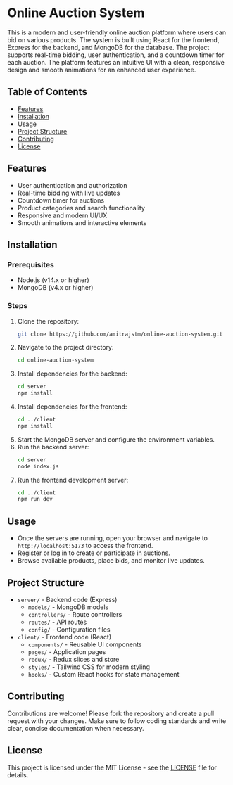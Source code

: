 # Online Auction System

This is a modern and user-friendly online auction platform where users can bid on various products. The system is built using React for the frontend, Express for the backend, and MongoDB for the database. The project supports real-time bidding, user authentication, and a countdown timer for each auction. The platform features an intuitive UI with a clean, responsive design and smooth animations for an enhanced user experience.

## Table of Contents
- [Features](#features)
- [Installation](#installation)
- [Usage](#usage)
- [Project Structure](#project-structure)
- [Contributing](#contributing)
- [License](#license)

## Features
- User authentication and authorization
- Real-time bidding with live updates
- Countdown timer for auctions
- Product categories and search functionality
- Responsive and modern UI/UX
- Smooth animations and interactive elements

## Installation

### Prerequisites
- Node.js (v14.x or higher)
- MongoDB (v4.x or higher)

### Steps
1. Clone the repository:
   ```bash
   git clone https://github.com/amitrajstm/online-auction-system.git
   ```
2. Navigate to the project directory:
   ```bash
   cd online-auction-system
   ```
3. Install dependencies for the backend:
   ```bash
   cd server
   npm install
   ```
4. Install dependencies for the frontend:
   ```bash
   cd ../client
   npm install
   ```
5. Start the MongoDB server and configure the environment variables.
6. Run the backend server:
   ```bash
   cd server
   node index.js
   ```
7. Run the frontend development server:
   ```bash
   cd ../client
   npm run dev
   ```

## Usage

- Once the servers are running, open your browser and navigate to `http://localhost:5173` to access the frontend.
- Register or log in to create or participate in auctions.
- Browse available products, place bids, and monitor live updates.

## Project Structure

- `server/` - Backend code (Express)
  - `models/` - MongoDB models
  - `controllers/` - Route controllers
  - `routes/` - API routes
  - `config/` - Configuration files
- `client/` - Frontend code (React)
  - `components/` - Reusable UI components
  - `pages/` - Application pages
  - `redux/` - Redux slices and store
  - `styles/` - Tailwind CSS for modern styling
  - `hooks/` - Custom React hooks for state management

## Contributing

Contributions are welcome! Please fork the repository and create a pull request with your changes. Make sure to follow coding standards and write clear, concise documentation when necessary.

## License

This project is licensed under the MIT License - see the [LICENSE](LICENSE) file for details.

